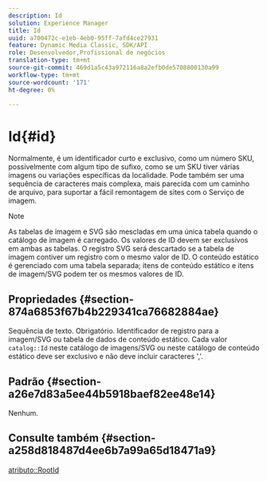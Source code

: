 ```yaml
---
description: Id
solution: Experience Manager
title: Id
uuid: a700472c-e1eb-4eb0-95ff-7afd4ce27931
feature: Dynamic Media Classic, SDK/API
role: Desenvolvedor,Profissional de negócios
translation-type: tm+mt
source-git-commit: 469d1a5c43a972116a8a2efb0de5708800130a99
workflow-type: tm+mt
source-wordcount: '171'
ht-degree: 0%

---
```



# Id{#id}

Normalmente, é um identificador curto e exclusivo, como um número SKU, possivelmente com algum tipo de sufixo, como se um SKU tiver várias imagens ou variações específicas da localidade. Pode também ser uma sequência de caracteres mais complexa, mais parecida com um caminho de arquivo, para suportar a fácil remontagem de sites com o Serviço de imagem.

>[!NOTE]
>
>As tabelas de imagem e SVG são mescladas em uma única tabela quando o catálogo de imagem é carregado. Os valores de ID devem ser exclusivos em ambas as tabelas. O registro SVG será descartado se a tabela de imagem contiver um registro com o mesmo valor de ID. O conteúdo estático é gerenciado com uma tabela separada; itens de conteúdo estático e itens de imagem/SVG podem ter os mesmos valores de ID.

## Propriedades {#section-874a6853f67b4b229341ca76682884ae}

Sequência de texto. Obrigatório. Identificador de registro para a imagem/SVG ou tabela de dados de conteúdo estático. Cada valor `catalog::Id` neste catálogo de imagens/SVG ou neste catálogo de conteúdo estático deve ser exclusivo e não deve incluir caracteres &#39;,&#39;.

## Padrão {#section-a26e7d83a5ee44b5918baef82ee48e14}

Nenhum.

## Consulte também {#section-a258d818487d4ee6b7a99a65d18471a9}

[atributo::RootId](../../../../../../is-api/image-catalog/image-serving-api-ref/c-image-catalog-reference/c-attributes-reference/r-rootid.md#reference-13653312925e4a08b90f99961d53f546)
